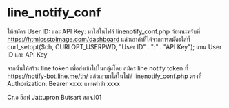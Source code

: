 # line_notify_conf
ให้สมัคร User ID: และ API Key: มาใส่ในไฟล์ linenotify_conf.php ก่อนนะครับที่
https://htmlcsstoimage.com/dashboard
แล้วเอาค่าที่ได้จากการสมัครใส่ที่ curl_setopt($ch, CURLOPT_USERPWD, "User ID" . ":" . "API Key"); แทน User ID และ API Key


จากนั้นให้สร้าง line token เพื่อส่งเข้าไปในกลุ่มโดย สมัคร line notify token ที่ 
https://notify-bot.line.me/th/
แล้วเอามาใส่ในไฟล์ linenotify_conf.php ตรงที่ Authorization: Bearer xxxx  แทนคำว่า xxxx

Cr.อ อ๊อฟ Jattupron Butsart สสจ.l01
